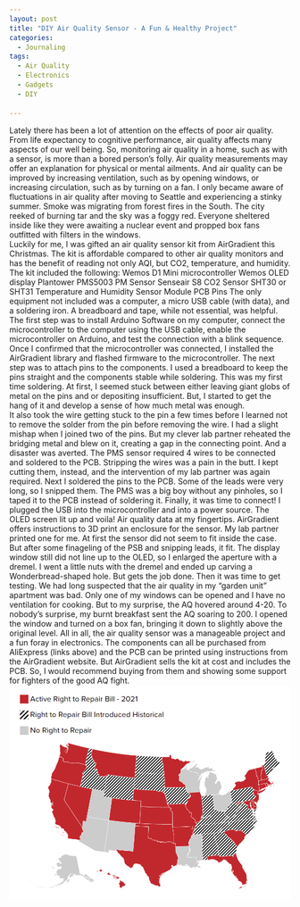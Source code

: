 ```yaml
---
layout: post
title: "DIY Air Quality Sensor - A Fun & Healthy Project"
categories:
  - Journaling
tags:
  - Air Quality
  - Electronics
  - Gadgets
  - DIY

---
```


Lately there has been a lot of attention on the effects of poor air quality.  From life expectancy to cognitive performance, air quality affects many aspects of our well being.  So, monitoring air quality in a home, such as with a sensor, is more than a bored person’s folly.  Air quality measurements may offer an explanation for physical or mental ailments.  And air quality can be improved by increasing ventilation, such as by opening windows, or increasing circulation, such as by turning on a fan.
I only became aware of fluctuations in air quality after moving to Seattle and experiencing a stinky summer.  Smoke was migrating from forest fires in the South.  The city reeked of burning tar and the sky was a foggy red.  Everyone sheltered inside like they were awaiting a nuclear event and propped box fans outfitted with filters in the windows.  
Luckily for me, I was gifted an air quality sensor kit from AirGradient this Christmas.  The kit is affordable compared to other air quality monitors and has the benefit of reading not only AQI, but CO2, temperature, and humidity.  
The kit included the following:
Wemos D1 Mini microcontroller
Wemos OLED display 
Plantower PMS5003 PM Sensor 
Senseair S8 CO2 Sensor 
SHT30 or SHT31 Temperature and Humidity Sensor Module 
PCB
Pins
The only equipment not included was a computer, a micro USB cable (with data), and a soldering iron.  A breadboard and tape, while not essential, was helpful.
The first step was to install Arduino Software on my computer, connect the microcontroller to the computer using the USB cable, enable the microcontroller on Arduino, and test the connection with a blink sequence.  Once I confirmed that the microcontroller was connected, I installed the AirGradient library and flashed firmware to the microcontroller. 
The next step was to attach pins to the components.  I used a breadboard to keep the pins straight and the components stable while soldering.
This was my first time soldering.  At first, I seemed stuck between either leaving giant globs of metal on the pins and or depositing insufficient.  But, I started to get the hang of it and develop a sense of how much metal was enough.  
It also took the wire getting stuck to the pin a few times before I learned not to remove the solder from the pin before removing the wire.  I had a slight mishap when I joined two of the pins.  But my clever lab partner reheated the bridging metal and blew on it, creating a gap in the connecting point.  And a disaster was averted.
The PMS sensor required 4 wires to be connected and soldered to the PCB.  Stripping the wires was a pain in the butt.  I kept cutting them, instead, and the intervention of my lab partner was again required. 
Next I soldered the pins to the PCB.  Some of the leads were very long, so I snipped them.
The PMS was a big boy without any pinholes, so I taped it to the PCB instead of soldering it.
Finally, it was time to connect! 
I plugged the USB into the microcontroller and into a power source.  The OLED screen lit up and voila!  Air quality data at my fingertips. 
AirGradient offers instructions to 3D print an enclosure for the sensor.  My lab partner printed one for me.  At first the sensor did not seem to fit inside the case.  But after some finageling of the PSB and snipping leads, it fit.  The display window still did not line up to the OLED, so I enlarged the aperture with a dremel.  I went a little nuts with the dremel and ended up carving a Wonderbread-shaped hole.  But gets the job done.
Then it was time to get testing.  We had long suspected that the air quality in my “garden unit” apartment was bad.  Only one of my windows can be opened and I have no ventilation for cooking.  But to my surprise, the AQ hovered around 4-20. 
To nobody’s surprise, my burnt breakfast sent the AQ soaring to 200.  I opened the window and turned on a box fan, bringing it down to slightly above the original level.
 All in all, the air quality sensor was a manageable project and a fun foray in electronics.  The components can all be purchased from AliExpress (links above) and the PCB can be printed using instructions from the AirGradient website.  But AirGradient sells the kit at cost and includes the PCB.  So, I would recommend buying from them and showing some support for fighters of the good AQ fight.   
![image](/assets/images/RtR.PNG)
